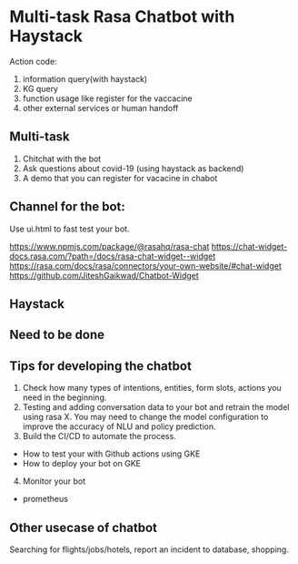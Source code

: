 # Multi-task Rasa Chatbot with Haystack

Action code:
1. information query(with haystack)
2. KG query
3. function usage like register for the vaccacine
4. other external services or human handoff


## Multi-task
1. Chitchat with the bot
2. Ask questions about covid-19 (using haystack as backend)
3. A demo that you can register for vacacine in chabot

## Channel for the bot:

Use ui.html to fast test your bot.

https://www.npmjs.com/package/@rasahq/rasa-chat
https://chat-widget-docs.rasa.com/?path=/docs/rasa-chat-widget--widget
https://rasa.com/docs/rasa/connectors/your-own-website/#chat-widget
https://github.com/JiteshGaikwad/Chatbot-Widget

## Haystack



## Need to be done

## Tips for developing the chatbot
1. Check how many types of intentions, entities, form slots, actions you need in the beginning.
2. Testing and adding conversation data to your bot and retrain the model using rasa X. You may need to change the model configuration to improve the accuracy of NLU and policy prediction.
3. Build the CI/CD to automate the process.
- How to test your with Github actions using GKE
- How to deploy your bot on GKE

4. Monitor your bot
- prometheus 

## Other usecase of chatbot

Searching for flights/jobs/hotels, report an incident to database, shopping.


 
